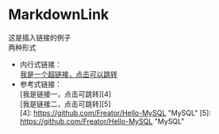 # MarkdownLink
这是插入链接的例子  
两种形式  
 + 内行式链接：  
[我是一个超链接，点击可以跳转](https://github.com/Freator/Hello-MySQL)  
 + 参考式链接：  
[我是链接一，点击可跳转][4]  
[我是链接二，点击可跳转][5]  
[4]: https://github.com/Freator/Hello-MySQL "MySQL"
[5]: https://github.com/Freator/Hello-MySQL "MySQL"